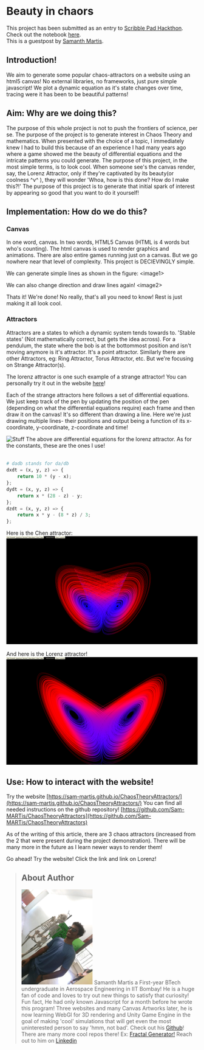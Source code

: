 
# Beauty in chaors
This project has been submitted as an entry to [Scribble Pad Hackthon](https://scribbler.live). Check out the notebook [here](https://app.scribbler.live).
<br> This is a guestpost by [Samanth Martis](#about-author).
## Introduction!

We aim to generate some popular chaos-attractors on a website using an html5 canvas! No external libraries, no frameworks, just pure simple javascript! We plot a dynamic equation as it's state changes over time, tracing were it has been to be beautiful patterns!


## Aim: Why are we doing this?

The purpose of this whole project is not to push the frontiers of science, per se. The purpose of the project is to generate interest in Chaos Theory and mathematics. When presented with the choice of a topic, I immediately knew I had to build this because of an experience I had many years ago where a game showed me the beauty of differential equations and the intricate patterns you could generate. 
The purpose of this project, in the most simple terms, is to look cool. When someone see's the canvas render, say, the Lorenz Attractor, only if they're captivated by its beauty(or coolness ^v^ ), they will wonder 'Whoa, how is this done? How do I make this?!'
The purpose of this project is to generate that initial spark of interest by appearing so good that you want to do it yourself!



## Implementation: How do we do this?



### Canvas
In one word, canvas. In two words, HTML5 Canvas (HTML is 4 words but who's counting). 
The html canvas is used to render graphics and animations. There are also entire games running just on a canvas.
But we go nowhere near that level of complexity. This project is DECIEVINGLY simple. 

We can generate simple lines as shown in the figure:
\<image1>

We can also change direction and draw lines again!
\<image2>

Thats it! We're done!
No really, that's all you need to know!
Rest is just making it all look cool.

### Attractors

Attractors are a states to which a dynamic system tends towards to. 'Stable states' (Not mathematically correct, but gets the idea across). For a pendulum, the state where the bob is at the bottommost position and isn't moving anymore is it's attractor. It's a point attractor. 
Similarly there are other Attractors, eg: Ring Attractor, Torus Attractor, etc. 
But we're focusing on Strange Attractor(s).

The lorenz attractor is one such example of a strange attractor!
You can personally try it out in the website [here](https://sam-martis.github.io/ChaosTheoryAttractors/)!

Each of the strange attractors here follows a set of differential equations. We just keep track of the pen by updating the position of the pen (depending on what the differential equations require) each frame and then draw it on the canvas!
It's so different than drawing a line. Here we're just drawing multiple lines- their positions and output being a function of its x-coordinate, y-coordinate, z-coordinate and time!

![Stuff](https://wikimedia.org/api/rest_v1/media/math/render/svg/7928004d58943529a7be774575a62ca436a82a7f)
The above are differential equations for the lorenz attractor. As for the constants, these are the ones I use!

```python

# dadb stands for da/db
dxdt = (x, y, z) => {
	return 10 * (y - x);
};
dydt = (x, y, z) => {
	return x * (28 - z) - y;
};
dzdt = (x, y, z) => {
	return x * y - (8 * z) / 3;
};
```



Here is the Chen attractor:
![Chen Attractor](/scribblepad/ChaosTheoryAttractors/images/ChenAttractor.png)

And here is the Lorenz attractor!
![Lorenz Attractor](/scribblepad/ChaosTheoryAttractors/images/LorenzAttractor.png)


## Use: How to interact with the website!

Try the website  [https://sam-martis.github.io/ChaosTheoryAttractors/](https://sam-martis.github.io/ChaosTheoryAttractors/)
You can find all needed instructions on the github repository! 
[https://github.com/Sam-MARTis/ChaosTheoryAttractors](https://github.com/Sam-MARTis/ChaosTheoryAttractors)

As of the writing of this article, there are 3 chaos attractors (increased from the 2 that were present during the project demonstration). There will be many more in the future as I learn newer ways to render them!

Go ahead! Try the website! Click the link and link on Lorenz!




>## About Author
><img src='/scribblepad/ChaosTheoryAttractors/images/samanth.jpeg' style="height:250px"></img>
>Samanth Martis a First-year BTech undergraduate in Aerospace Engineering in IIT Bombay! He is a huge fan of code and loves to try out new things to satisfy that curiosity! Fun fact, He had only known Javascript for a month before he wrote this program! Three websites and many Canvas Artworks later, he is now learning WebGl for 3D rendering and Unity Game Engine in the goal of making 'cool' simulations that will get even the most uninterested person to say 'hmm, not bad'.
>Check out his [Github](https://github.com/Sam-MARTis)! There are many more cool repos there! Ex: [Fractal Generator!](https://sam-martis.github.io/Fractal-Generator/) Reach out to him on [Linkedin](https://www.linkedin.com/in/samanth-martis-5309ab293/)
